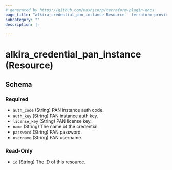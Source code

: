 ```yaml
---
# generated by https://github.com/hashicorp/terraform-plugin-docs
page_title: "alkira_credential_pan_instance Resource - terraform-provider-alkira"
subcategory: ""
description: |-
  
---
```


# alkira_credential_pan_instance (Resource)





<!-- schema generated by tfplugindocs -->
## Schema

### Required

- `auth_code` (String) PAN instance auth code.
- `auth_key` (String) PAN instance auth key.
- `license_key` (String) PAN license key.
- `name` (String) The name of the credential.
- `password` (String) PAN password.
- `username` (String) PAN username.

### Read-Only

- `id` (String) The ID of this resource.


